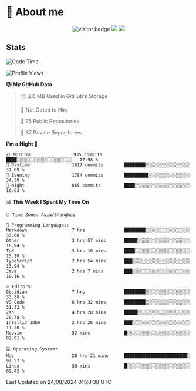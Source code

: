 <!-- ![](https://youpai.roccoshi.top/img/20200804214216.png) -->

# 🧐 About me
 
<p align="center">
<img src="https://visitor-badge.laobi.icu/badge?page_id=Lincest.Lincest&title=hits" alt="visitor badge"/>
<a href="mailto:imroccoshi@gmail.com"><img src="https://img.shields.io/badge/gmail-imroccoshi%40gmail.com-red"></a>
<a href="https://blog.roccoshi.top"><img src="https://img.shields.io/badge/blog-roccoshi-green"></a>
</p>

## Stats

<!--START_SECTION:waka-->
![Code Time](http://img.shields.io/badge/Code%20Time-1%2C489%20hrs%201%20min-blue)

![Profile Views](http://img.shields.io/badge/Profile%20Views-1-blue)

**🐱 My GitHub Data** 

> 📦 2.6 MB Used in GitHub's Storage 
 > 
> 🚫 Not Opted to Hire
 > 
> 📜 75 Public Repositories 
 > 
> 🔑 67 Private Repositories 
 > 
**I'm a Night 🦉** 

```text
🌞 Morning                935 commits         ████░░░░░░░░░░░░░░░░░░░░░   17.98 % 
🌆 Daytime                1617 commits        ████████░░░░░░░░░░░░░░░░░   31.09 % 
🌃 Evening                1784 commits        █████████░░░░░░░░░░░░░░░░   34.30 % 
🌙 Night                  865 commits         ████░░░░░░░░░░░░░░░░░░░░░   16.63 % 
```


📊 **This Week I Spent My Time On** 

```text
🕑︎ Time Zone: Asia/Shanghai

💬 Programming Languages: 
Markdown                 7 hrs               ████████░░░░░░░░░░░░░░░░░   33.60 % 
Other                    3 hrs 57 mins       █████░░░░░░░░░░░░░░░░░░░░   18.94 % 
TeX                      3 hrs 10 mins       ████░░░░░░░░░░░░░░░░░░░░░   15.20 % 
TypeScript               2 hrs 54 mins       ███░░░░░░░░░░░░░░░░░░░░░░   13.94 % 
Java                     2 hrs 7 mins        ███░░░░░░░░░░░░░░░░░░░░░░   10.16 % 

🔥 Editors: 
Obsidian                 7 hrs               ████████░░░░░░░░░░░░░░░░░   33.58 % 
VS Code                  6 hrs 32 mins       ████████░░░░░░░░░░░░░░░░░   31.32 % 
Zsh                      4 hrs 20 mins       █████░░░░░░░░░░░░░░░░░░░░   20.78 % 
IntelliJ IDEA            2 hrs 26 mins       ███░░░░░░░░░░░░░░░░░░░░░░   11.70 % 
Neovim                   32 mins             █░░░░░░░░░░░░░░░░░░░░░░░░   02.61 % 

💻 Operating System: 
Mac                      20 hrs 21 mins      ████████████████████████░   97.57 % 
Linux                    30 mins             █░░░░░░░░░░░░░░░░░░░░░░░░   02.43 % 
```


 Last Updated on 24/08/2024 01:20:38 UTC
<!--END_SECTION:waka-->


